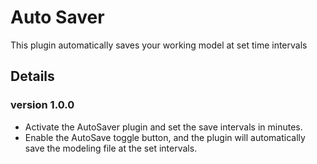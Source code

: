 # Auto Saver
This plugin automatically saves your working model at set time intervals

## Details
### version 1.0.0
- Activate the AutoSaver plugin and set the save intervals in minutes.
- Enable the AutoSave toggle button, and the plugin will automatically save the modeling file at the set intervals.
